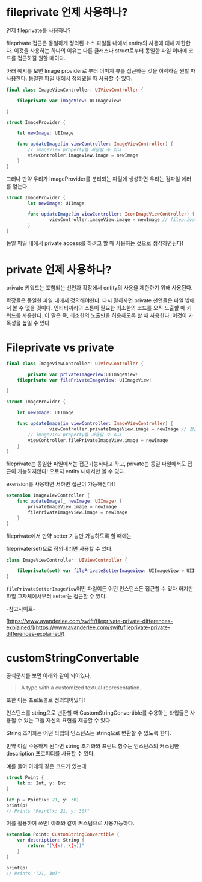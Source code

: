 # fileprivate 언제 사용하나?

언제 fileprivate를 사용하냐?

fileprivate 접근은 동일하게 정의된 소스 파일들 내에서 entity의 사용에 대해 제한한다. 이것을 사용하는 하나의 이유는 다른 클래스나 struct로부터 동일한 파일 이내에 코드를 접근하길 원할 때이다.

아래 예시를 보면 Image provider로 부터 이미지 뷰를 접근하는 것을 허락하길 원할 때 사용한다. 동일한 파일 내에서 정의됐을 때 사용할 수 있다.

```swift
final class ImageViewController: UIViewController {

    fileprivate var imageView: UIImageView!

}

struct ImageProvider {

    let newImage: UIImage

    func updateImage(in viewController: ImageViewController) {
        // imageView property를 사용할 수 있다
        viewController.imageView.image = newImage
    }
}
```

그러나 만약 우리가 ImageProvider를 분리되는 파일에 생성하면 우리는 컴파일 에러를 얻는다.

```swift
struct ImageProvider {
		let newImage: UIImage

		func updateImage(in viewController: IconImageViewController) {
				viewController.imageView.image = newImage // fileprivate때문에 접근할 수 없다는 컴파일 에러
		}
}
```

동일 파일 내에서 private access를 하려고 할 때 사용하는 것으로 생각하면된다!

# private 언제 사용하나?

private 키워드는 포함되는 선언과 확장에서 entity의 사용을 제한하기 위해 사용된다.

확장들은 동일한 파일 내에서 정의해야한다. 다시 말하자면 private 선언들은 파일 밖에서 볼 수 없을 것이다. 엔티티끼리의 소통이 필요한 최소한의 코드를 오직 노출할 때 키워드를 사용한다. 이 말은 즉, 최소한의 노출만을 허용하도록 할 때 사용한다. 이것이 가독성을 높일 수 있다.

# Fileprivate vs private

```swift
final class ImageViewController: UIViewController {

		private var privateImageView:UIImageView!
    fileprivate var filePrivateImageView: UIImageView!

}

struct ImageProvider {

    let newImage: UIImage

    func updateImage(in viewController: ImageViewController) {
				viewController.privateImageView.image = newImage // 접근할 수 없다고 나온다!!
        // imageView property를 사용할 수 있다
        viewController.filePrivateImageView.image = newImage
    }
}
```

fileprivate는 동일한 파일에서는 접근가능하다고 하고, private는 동일 파일에서도 접근이 가능하지않다! 오로지 entity 내에서만 볼 수 있다.

exension를 사용하면 서하면 접근이 가능해진다!!

```swift
extension ImageViewController {
    func updateImage(_ newImage: UIImage) {
        privateImageView.image = newImage
        filePrivateImageView.image = newImage
    }
}
```

fileprivate에서 만약 setter 기능만 가능하도록 할 때에는 

fileprivate(set)으로 정의내리면 사용할 수 있다.

```swift
class ImageViewController: UIViewController {

    fileprivate(set) var filePrivateSetterImageView: UIImageView = UIImageView()
}
```

`filePrivateSetterImageView`어떤 파일이든 어떤 인스턴스든 접근할 수 있다 하지만 파일 그자체에서부터 setter는 접근할 수 있다. 

-참고사이트-

[https://www.avanderlee.com/swift/fileprivate-private-differences-explained/](https://www.avanderlee.com/swift/fileprivate-private-differences-explained/)



# customStringConvertable
공식문서를 보면 아래와 같이 되어있다.

> A type with a customized textual representation.
> 

또한 이는 프로토콜로 정의되어있다!

인스턴스를 string으로 변환할 때 CustomStringConvertible를 수용하는 타입들은 사용될 수 있는 그들 자신의 표현을 제공할 수 있다.

String 초기화는 어떤 타입의 인스턴스든 string으로 변환할 수 있도록 한다.

만약 이걸 수용하게 된다면 string 초기화와 프린트 함수는 인스턴스의 커스텀한 description 프로퍼티를 사용할 수 있다.

예를 들어 아래와 같은 코드가 있는데

```swift
struct Point {
    let x: Int, y: Int
}

let p = Point(x: 21, y: 30)
print(p)
// Prints "Point(x: 21, y: 30)"
```

이를 활용하여 쓰면! 아래와 같이 커스텀으로 사용가능하다.

```swift
extension Point: CustomStringConvertible {
    var description: String {
        return "(\(x), \(y))"
    }
}

print(p)
// Prints "(21, 30)"
```